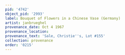 ```yaml
---
pid: '4742'
object_pid: '2993'
label: Bouquet of Flowers in a Chinese Vase (Germany)
artist: janbrueghel
provenance_date: Oct 4 1967
provenance_location:
provenance_text: 'Sale, Christie''s, Lot #155'
collection: provenance
order: '0215'
---
```

